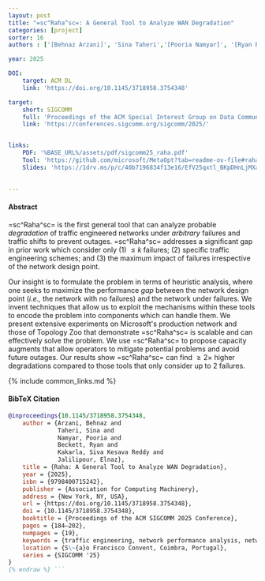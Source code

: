 ```yaml
---
layout: post
title: "=sc^Raha^sc=: A General Tool to Analyze WAN Degradation"
categories: [project]
sorter: 16
authors : ['[Behnaz Arzani]', 'Sina Taheri','[Pooria Namyar]', '[Ryan Beckett]', 'Siva Kesava Reddy Kakarla', 'Elnaz Jallilipour']

year: 2025

DOI:
    target: ACM DL
    link: 'https://doi.org/10.1145/3718958.3754348'

target:
    short: SIGCOMM
    full: 'Proceedings of the ACM Special Interest Group on Data Communication, 2025'
    link: 'https://conferences.sigcomm.org/sigcomm/2025/'


links:
    PDF: '%BASE_URL%/assets/pdf/sigcomm25_raha.pdf'
    Tool: 'https://github.com/microsoft/MetaOpt?tab=readme-ov-file#raha-instructions'
    Slides: 'https://1drv.ms/p/c/40b7196834f13e16/EfV25qxtl_BKpDHnLjMXa3kBwTrteZFTfP37-O-w7jVDAQ?e=bkoqm0'

    
---
```


#### Abstract

=sc^Raha^sc=  is the first general tool that can analyze probable _degradation_ of traffic engineered networks under _arbitrary_ failures and traffic shifts to prevent outages. =sc^Raha^sc=  addresses a significant gap in prior work which consider only (1) $\le k$ failures; (2) specific traffic engineering schemes; and (3) the maximum impact of failures irrespective of the network design point.

Our insight is to formulate the problem in terms of heuristic analysis, where one seeks to maximize the performance _gap_ between the network design point (_i.e.,_ the network with no failures) and the network under failures. We invent techniques that allow us to exploit the mechanisms within these tools to encode the problem into components which can handle them. We present extensive experiments on Microsoft's production network and those of Topology Zoo that demonstrate =sc^Raha^sc=  is scalable and can effectively solve the problem. We use =sc^Raha^sc=  to propose capacity augments that allow operators to mitigate potential problems and avoid future outages. Our results show =sc^Raha^sc=  can find $\ge 2\times$ higher degradations compared to those tools that only consider up to $2$ failures.

{% include common_links.md %}

#### BibTeX Citation

```bibtex {% raw %}
@inproceedings{10.1145/3718958.3754348,
    author = {Arzani, Behnaz and
              Taheri, Sina and
              Namyar, Pooria and
              Beckett, Ryan and
              Kakarla, Siva Kesava Reddy and
              Jalilipour, Elnaz},
    title = {Raha: A General Tool to Analyze WAN Degradation},
    year = {2025},
    isbn = {9798400715242},
    publisher = {Association for Computing Machinery},
    address = {New York, NY, USA},
    url = {https://doi.org/10.1145/3718958.3754348},
    doi = {10.1145/3718958.3754348},
    booktitle = {Proceedings of the ACM SIGCOMM 2025 Conference},
    pages = {184–202},
    numpages = {19},
    keywords = {traffic engineering, network performance analysis, network reliability},
    location = {S\~{a}o Francisco Convent, Coimbra, Portugal},
    series = {SIGCOMM '25}
}
{% endraw %} ```

